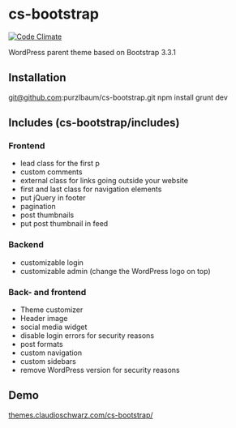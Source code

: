 # cs-bootstrap

[![Code Climate](https://codeclimate.com/github/purzlbaum/cs-bootstrap/badges/gpa.svg)](https://codeclimate.com/github/purzlbaum/cs-bootstrap)

WordPress parent theme based on Bootstrap 3.3.1

## Installation

git@github.com:purzlbaum/cs-bootstrap.git
npm install
grunt dev

## Includes (cs-bootstrap/includes)

### Frontend
- lead class for the first p
- custom comments
- external class for links going outside your website
- first and last class for navigation elements
- put jQuery in footer
- pagination
- post thumbnails
- put post thumbnail in feed

### Backend
- customizable login
- customizable admin (change the WordPress logo on top)

### Back- and frontend
- Theme customizer
- Header image
- social media widget
- disable login errors for security reasons
- post formats
- custom navigation
- custom sidebars
- remove WordPress version for security reasons

## Demo

[themes.claudioschwarz.com/cs-bootstrap/](http://themes.claudioschwarz.com/cs-bootstrap/)
